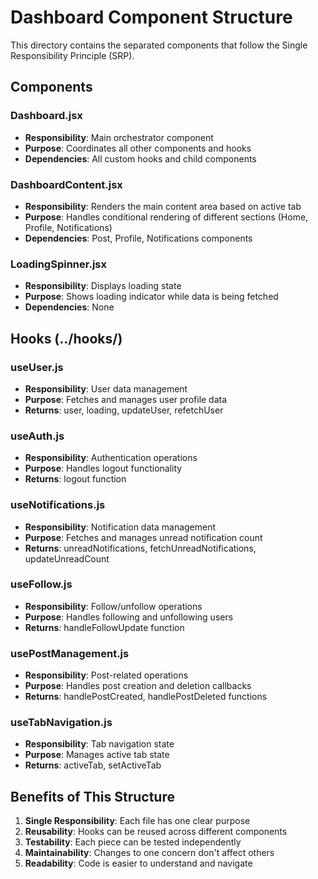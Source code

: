 # Dashboard Component Structure

This directory contains the separated components that follow the Single Responsibility Principle (SRP).

## Components

### Dashboard.jsx
- **Responsibility**: Main orchestrator component
- **Purpose**: Coordinates all other components and hooks
- **Dependencies**: All custom hooks and child components

### DashboardContent.jsx
- **Responsibility**: Renders the main content area based on active tab
- **Purpose**: Handles conditional rendering of different sections (Home, Profile, Notifications)
- **Dependencies**: Post, Profile, Notifications components

### LoadingSpinner.jsx
- **Responsibility**: Displays loading state
- **Purpose**: Shows loading indicator while data is being fetched
- **Dependencies**: None

## Hooks (../hooks/)

### useUser.js
- **Responsibility**: User data management
- **Purpose**: Fetches and manages user profile data
- **Returns**: user, loading, updateUser, refetchUser

### useAuth.js
- **Responsibility**: Authentication operations
- **Purpose**: Handles logout functionality
- **Returns**: logout function

### useNotifications.js
- **Responsibility**: Notification data management
- **Purpose**: Fetches and manages unread notification count
- **Returns**: unreadNotifications, fetchUnreadNotifications, updateUnreadCount

### useFollow.js
- **Responsibility**: Follow/unfollow operations
- **Purpose**: Handles following and unfollowing users
- **Returns**: handleFollowUpdate function

### usePostManagement.js
- **Responsibility**: Post-related operations
- **Purpose**: Handles post creation and deletion callbacks
- **Returns**: handlePostCreated, handlePostDeleted functions

### useTabNavigation.js
- **Responsibility**: Tab navigation state
- **Purpose**: Manages active tab state
- **Returns**: activeTab, setActiveTab

## Benefits of This Structure

1. **Single Responsibility**: Each file has one clear purpose
2. **Reusability**: Hooks can be reused across different components
3. **Testability**: Each piece can be tested independently
4. **Maintainability**: Changes to one concern don't affect others
5. **Readability**: Code is easier to understand and navigate



